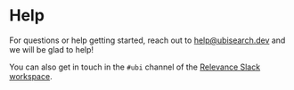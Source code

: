 # Help

For questions or help getting started, reach out to [help@ubisearch.dev](mailto:help@ubisearch.dev) and we will be glad to help!

You can also get in touch in the `#ubi` channel of the [Relevance Slack workspace](https://opensourceconnections.com/slack).
